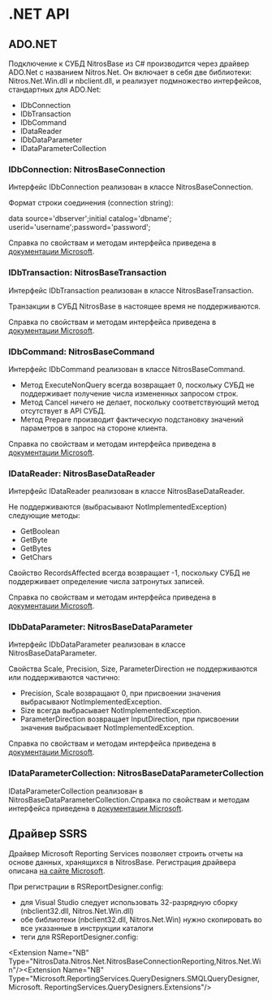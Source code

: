 # .NET API

## ADO.NET

Подключение к СУБД NitrosBase из C\# производится через драйвер ADO.Net с названием Nitros.Net. Он включает в себя две библиотеки: Nitros.Net.Win.dll и nbclient.dll, и реализует подмножество интерфейсов, стандартных для ADO.Net:

* IDbConnection
* IDbTransaction
* IDbCommand
* IDataReader
* IDbDataParameter
* IDataParameterCollection

### IDbConnection: NitrosBaseConnection

Интерфейс IDbConnection реализован в классе NitrosBaseConnection.

Формат строки соединения \(connection string\):

data source='dbserver';initial catalog='dbname'; userid='username';password='password';

Справка по свойствам и методам интерфейса приведена в [документации Microsoft](https://docs.microsoft.com/en-us/dotnet/api/system.data.idbconnection?view=netframework-4.7.2).

### IDbTransaction: NitrosBaseTransaction

Интерфейс IDbTransaction реализован в классе NitrosBaseTransaction.

Транзакции в СУБД NitrosBase в настоящее время не поддерживаются.

Справка по свойствам и методам интерфейса приведена в [документации Microsoft](https://docs.microsoft.com/en-us/dotnet/api/system.data.idbtransaction?view=netframework-4.7.2).

### IDbCommand: NitrosBaseCommand

Интерфейс IDbCommand реализован в классе NitrosBaseCommand.

* Метод ExecuteNonQuery всегда возвращает 0, поскольку СУБД не поддерживает получение числа измененных запросом строк.
* Метод Cancel ничего не делает, поскольку соответствующий метод отсутствует в API СУБД.
* Метод Prepare производит фактическую подстановку значений параметров в запрос на стороне клиента.

Справка по свойствам и методам интерфейса приведена в [документации Microsoft](https://docs.microsoft.com/en-us/dotnet/api/system.data.idbcommand?view=netframework-4.7.2).

### IDataReader: NitrosBaseDataReader

Интерфейс IDataReader реализован в классе NitrosBaseDataReader.

Не поддерживаются \(выбрасывают NotImplementedException\) следующие методы:

* GetBoolean
* GetByte
* GetBytes
* GetChars

Свойство RecordsAffected всегда возвращает -1, поскольку СУБД не поддерживает определение числа затронутых записей.

Справка по свойствам и методам интерфейса приведена в [документации Microsoft](https://docs.microsoft.com/en-us/dotnet/api/system.data.idatareader?view=netframework-4.7.2).

### IDbDataParameter: NitrosBaseDataParameter

Интерфейс IDbDataParameter реализован в классе NitrosBaseDataParameter.

Свойства Scale, Precision, Size, ParameterDirection не поддерживаются или поддерживаются частично:

* Precision, Scale возвращают 0, при присвоении значения выбрасывают NotImplementedException.
* Size всегда выбрасывает NotImplementedException.
* ParameterDirection возвращает InputDirection, при присвоении значения выбрасывает NotImplementedException.

Справка по свойствам и методам интерфейса приведена в [документации Microsoft](https://docs.microsoft.com/en-us/dotnet/api/system.data.idbdataparameter?view=netframework-4.7.2).

### IDataParameterCollection: NitrosBaseDataParameterCollection

IDataParameterCollection реализован в NitrosBaseDataParameterCollection.Справка по свойствам и методам интерфейса приведена в [документации Microsoft](https://docs.microsoft.com/en-us/dotnet/api/system.data.idataparametercollection?view=netframework-4.7.2).



## Драйвер SSRS

Драйвер Microsoft Reporting Services позволяет строить отчеты на основе данных, хранящихся в NitrosBase. Регистрация драйвера описана [на сайте Microsoft](https://docs.microsoft.com/en-us/sql/reporting-services/report-data/register-a-standard-net-framework-data-provider-ssrs?view=sql-server-2017).

При регистрации в RSReportDesigner.config:

* для Visual Studio следует использовать 32-разрядную сборку \(nbclient32.dll, Nitros.Net.Win.dll\)
* обе библиотеки \(nbclient32.dll, Nitros.Net.Win\) нужно скопировать во все указанные в инструкции каталоги
* теги для RSReportDesigner.config:

&lt;Extension Name="NB"  
Type="NitrosData.Nitros.Net.NitrosBaseConnectionReporting,Nitros.Net.Win"/&gt;&lt;Extension Name="NB"  
Type="Microsoft.ReportingServices.QueryDesigners.SMQLQueryDesigner,  
Microsoft. ReportingServices.QueryDesigners.Extensions"/&gt;
